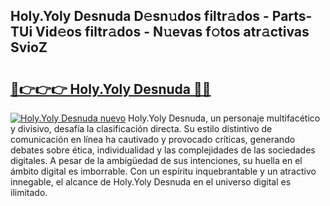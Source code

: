 ## Holy.Yoly Desnuda D𝚎sn𝚞dos filtr𝚊dos - Parts-TUi Vid𝚎os filtr𝚊dos - N𝚞evas f𝚘tos atr𝚊ctivas SvioZ

# <h2><a href="http://mbdmt2k.tromn.icu/?c=Holy.Yoly+Desnuda">🔗👉👉👉 Holy.Yoly Desnuda 🔗🔗</a></h2>

[![Holy.Yoly Desnuda nuevo](https://i.imgur.com/pEAQMta.gif)](http://mbdmt2k.tromn.icu/?c=Holy.Yoly+Desnuda)
Holy.Yoly Desnuda, un personaje multifacético y divisivo, desafía la clasificación directa. Su estilo distintivo de comunicación en línea ha cautivado y provocado críticas, generando debates sobre ética, individualidad y las complejidades de las sociedades digitales. A pesar de la ambigüedad de sus intenciones, su huella en el ámbito digital es imborrable. Con un espíritu inquebrantable y un atractivo innegable, el alcance de Holy.Yoly Desnuda en el universo digital es ilimitado.
